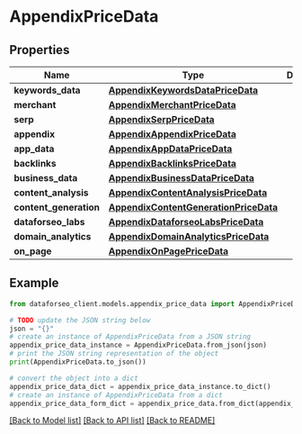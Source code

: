 # AppendixPriceData


## Properties

Name | Type | Description | Notes
------------ | ------------- | ------------- | -------------
**keywords_data** | [**AppendixKeywordsDataPriceData**](AppendixKeywordsDataPriceData.md) |  | [optional] 
**merchant** | [**AppendixMerchantPriceData**](AppendixMerchantPriceData.md) |  | [optional] 
**serp** | [**AppendixSerpPriceData**](AppendixSerpPriceData.md) |  | [optional] 
**appendix** | [**AppendixAppendixPriceData**](AppendixAppendixPriceData.md) |  | [optional] 
**app_data** | [**AppendixAppDataPriceData**](AppendixAppDataPriceData.md) |  | [optional] 
**backlinks** | [**AppendixBacklinksPriceData**](AppendixBacklinksPriceData.md) |  | [optional] 
**business_data** | [**AppendixBusinessDataPriceData**](AppendixBusinessDataPriceData.md) |  | [optional] 
**content_analysis** | [**AppendixContentAnalysisPriceData**](AppendixContentAnalysisPriceData.md) |  | [optional] 
**content_generation** | [**AppendixContentGenerationPriceData**](AppendixContentGenerationPriceData.md) |  | [optional] 
**dataforseo_labs** | [**AppendixDataforseoLabsPriceData**](AppendixDataforseoLabsPriceData.md) |  | [optional] 
**domain_analytics** | [**AppendixDomainAnalyticsPriceData**](AppendixDomainAnalyticsPriceData.md) |  | [optional] 
**on_page** | [**AppendixOnPagePriceData**](AppendixOnPagePriceData.md) |  | [optional] 

## Example

```python
from dataforseo_client.models.appendix_price_data import AppendixPriceData

# TODO update the JSON string below
json = "{}"
# create an instance of AppendixPriceData from a JSON string
appendix_price_data_instance = AppendixPriceData.from_json(json)
# print the JSON string representation of the object
print(AppendixPriceData.to_json())

# convert the object into a dict
appendix_price_data_dict = appendix_price_data_instance.to_dict()
# create an instance of AppendixPriceData from a dict
appendix_price_data_form_dict = appendix_price_data.from_dict(appendix_price_data_dict)
```
[[Back to Model list]](../README.md#documentation-for-models) [[Back to API list]](../README.md#documentation-for-api-endpoints) [[Back to README]](../README.md)


